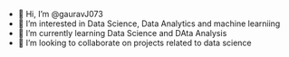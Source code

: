 - 👋 Hi, I’m @gauravJ073
- 👀 I’m interested in Data Science, Data Analytics and machine learniing 
- 🌱 I’m currently learning Data Science and DAta Analysis
- 💞️ I’m looking to collaborate on projects related to data science

<!---
gauravJ073/gauravJ073 is a ✨ special ✨ repository because its `README.md` (this file) appears on your GitHub profile.
You can click the Preview link to take a look at your changes.
--->
